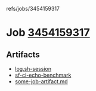 refs/jobs/3454159317

# Job [3454159317](https://github.com/rokmoln/support-firecloud/runs/3454159317?check_suite_focus=true)

## Artifacts

* [log.sh-session](log.sh-session)
* [sf-ci-echo-benchmark](sf-ci-echo-benchmark)
* [some-job-artifact.md](some-job-artifact.md)

